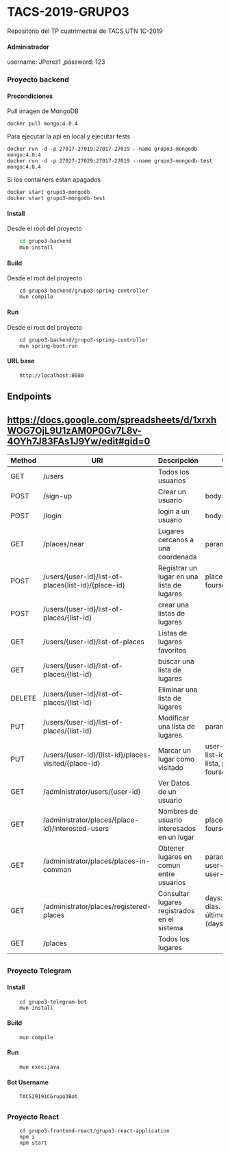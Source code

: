# TACS-2019-GRUPO3
Repositorio del TP cuatrimestral de TACS UTN 1C-2019

#### Administrador
username: JPerez1
,password: 123

### Proyecto backend

#### Precondiciones
Pull imagen de MongoDB
```
docker pull mongo:4.0.4
```
Para ejecutar la api en local y ejecutar tests
```
docker run -d -p 27017-27019:27017-27019 --name grupo3-mongodb mongo:4.0.4
docker run -d -p 27027-27029:27017-27019 --name grupo3-mongodb-test mongo:4.0.4
```
Si los containers están apagados
```
docker start grupo3-mongodb
docker start grupo3-mongodb-test
```

#### Install

Desde el root del proyecto

```bash
    cd grupo3-backend
    mvn install
```

#### Build

Desde el root del proyecto
```
    cd grupo3-backend/grupo3-spring-controller
    mvn compile
```

#### Run

Desde el root del proyecto
```
    cd grupo3-backend/grupo3-spring-controller
    mvn spring-boot:run
```

#### URL base
```
    http://localhost:8080
```

## Endpoints
## https://docs.google.com/spreadsheets/d/1xrxhWOG7OjL9U1zAM0P0Gv7L8v-4OYh7J83FAs1J9Yw/edit#gid=0

| Method | URI | Descripción | Observación | 
| ------ | ------ | ------ | ------ |
| GET | /users | Todos los usuarios | 
| POST | /sign-up | Crear un usuario | body=JSON
| POST | /login | login a un usuario | body=JSON
| GET | /places/near | Lugares cercanos a una coordenada | parameter=coordinates
| POST | /users/{user-id}/list-of-places{list-id}/{place-id} |Registrar un lugar en una lista de lugares | place-id es el id de foursquare
| POST | /users/{user-id}/list-of-places/{list-id} | crear una listas de lugares | 
| GET | /users/{user-id}/list-of-places | Listas de lugares favoritos | 
| GET | /users/{user-id}/list-of-places/{list-id} | buscar una lista de lugares | 
| DELETE | /users/{user-id}/list-of-places/{list-id} | Eliminar una lista de lugares | 
| PUT | /users/{user-id}/list-of-places/{list-id} | Modificar una lista de lugares | parameter=new-name
| PUT | /users/{user-id}/{list-id}/places-visited/{place-id} | Marcar un lugar como visitado | user-id = username, list-id = nombre de lista, place-id = id de foursquare
| GET | /administrator/users/{user-id} | Ver Datos de un usuario | 
| GET | /administrator/places/{place-id}/interested-users | Nombres de usuario interesados en un lugar | place-id es el id de foursquare
| GET | /administrator/places/places-in-common | Obtener lugares en comun entre usuarios | parameters: list-id-1, user-id-1, list-id-2, user-id-2
| GET | /administrator/places/registered-places | Consultar lugares registrados en el sistema | days: hoy, últimos 3 días. última semana, último mes, todos (days=0)
| GET | /places | Todos los lugares | 

##
### Proyecto Telegram

#### Install

```
    cd grupo3-telegram-bot
    mvn install
```

#### Build

```    
    mvn compile
```

#### Run

```
    mvn exec:java
```


#### Bot Username
```
    TACS20191CGrupo3Bot
```
    
##
### Proyecto React

```
    cd grupo3-frontend-react/grupo3-react-application
    npm i
    npm start
